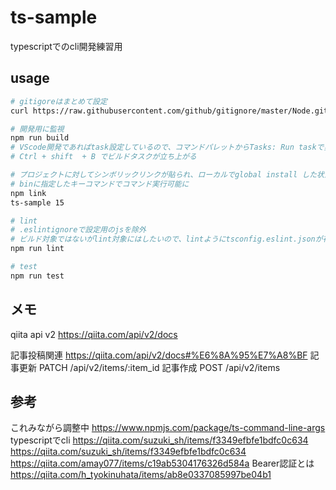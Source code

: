 # ts-sample

typescriptでのcli開発練習用

## usage

``` bash
# gitigoreはまとめて設定
curl https://raw.githubusercontent.com/github/gitignore/master/Node.gitignore > .gitignore

# 開発用に監視
npm run build
# VScode開発であればtask設定しているので、コマンドパレットからTasks: Run taskで実行可能#
# Ctrl + shift  + B でビルドタスクが立ち上がる

# プロジェクトに対してシンボリックリンクが貼られ、ローカルでglobal install した状態になり
# binに指定したキーコマンドでコマンド実行可能に
npm link
ts-sample 15

# lint
# .eslintignoreで設定用のjsを除外
# ビルド対象ではないがlint対象にはしたいので、lintようにtsconfig.eslint.jsonが存在する
npm run lint

# test
npm run test

```

## メモ

qiita api v2
<https://qiita.com/api/v2/docs>

記事投稿関連
<https://qiita.com/api/v2/docs#%E6%8A%95%E7%A8%BF>
記事更新
PATCH /api/v2/items/:item_id
記事作成
POST /api/v2/items

## 参考

これみながら調整中
<https://www.npmjs.com/package/ts-command-line-args>
typescriptでcli
<https://qiita.com/suzuki_sh/items/f3349efbfe1bdfc0c634>
<https://qiita.com/suzuki_sh/items/f3349efbfe1bdfc0c634>
<https://qiita.com/amay077/items/c19ab5304176326d584a>
Bearer認証とは
<https://qiita.com/h_tyokinuhata/items/ab8e0337085997be04b1>
